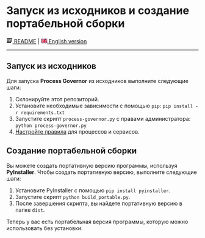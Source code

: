# Запуск из исходников и создание портабельной сборки

[![README](icons/readme.png) README](README.ru.md) | [![EN](icons/gb.png) English version](run_and_build.md)

---

## Запуск из исходников

Для запуска **Process Governor** из исходников выполните следующие шаги:

1. Склонируйте этот репозиторий.
2. Установите необходимые зависимости с помощью `pip`: `pip install -r requirements.txt`
3. Запустите скрипт `process-governor.py` с правами администратора: `python process-governor.py`
4. [Настройте правила](ui_rule_configurator.ru.md) для процессов и сервисов.

## Создание портабельной сборки

Вы можете создать портативную версию программы, используя **PyInstaller**. Чтобы создать портативную версию, выполните
следующие шаги:

1. Установите PyInstaller с помощью `pip install pyinstaller`.
2. Запустите скрипт `python build_portable.py`.
3. После завершения скрипта, вы найдете портативную версию в папке `dist`.

Теперь у вас есть портабельная версия программы, которую можно использовать без установки.
